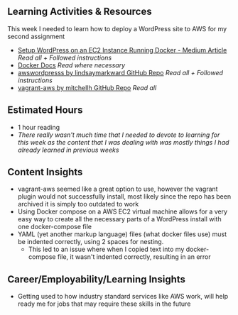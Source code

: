 ## Learning Activities & Resources
This week I needed to learn how to deploy a WordPress site to AWS for my second assignment  
- [Setup WordPress on an EC2 Instance Running Docker - Medium Article](https://ajimbong.medium.com/setup-wordpress-on-an-ec2-instance-running-docker-30dabc4ee696) *Read all + Followed instructions*
- [Docker Docs](https://docs.docker.com) *Read where necessary*
- [awswordpresss by lindsaymarkward GitHub Repo](https://github.com/lindsaymarkward/awswordpress) *Read all + Followed instructions*
- [vagrant-aws by mitchellh GitHub Repo](https://github.com/mitchellh/vagrant-aws) *Read all*
## Estimated Hours
- 1 hour reading
- *There really wasn't much time that I needed to devote to learning for this week as the content that I was dealing with was mostly things I had already learned in previous weeks*
## Content Insights
- vagrant-aws seemed like a great option to use, however the vagrant plugin would not successfully install, most likely since the repo has been archived it is simply too outdated to work
- Using Docker compose on a AWS EC2 virtual machine allows for a very easy way to create all the necessary parts of a WordPress install with one docker-compose file 
- YAML (yet another markup language) files (what docker files use) must be indented correctly, using 2 spaces for nesting. 
	- This led to an issue where when I copied text into my docker-compose file, it wasn't indented correctly, resulting in an error
## Career/Employability/Learning Insights
- Getting used to how industry standard services like AWS work, will help ready me for jobs that may require these skills in the future
